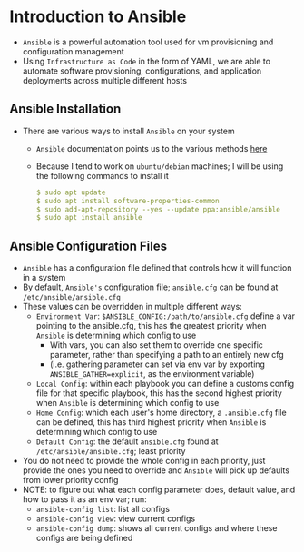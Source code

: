 <h1>Introduction to Ansible</h1>

* `Ansible` is a powerful automation tool used for vm provisioning and configuration management
* Using `Infrastructure as Code` in the form of YAML, we are able to automate software provisioning, configurations, and application deployments across multiple different hosts

<h2>Ansible Installation</h2>

* There are various ways to install `Ansible` on your system
  - `Ansible` documentation points us to the various methods [here](https://docs.ansible.com/ansible/latest/installation_guide/installation_distros.html)
  - Because I tend to work on `ubuntu/debian` machines; I will be using the following commands to install it
    
    ```yml
    $ sudo apt update
    $ sudo apt install software-properties-common
    $ sudo add-apt-repository --yes --update ppa:ansible/ansible
    $ sudo apt install ansible
    ```

<h2>Ansible Configuration Files</h2>

* `Ansible` has a configuration file defined that controls how it will function in a system
* By default, `Ansible's` configuration file; `ansible.cfg` can be found at `/etc/ansible/ansible.cfg`
* These values can be overridden in multiple different ways:
  - `Environment Var`: `$ANSIBLE_CONFIG:/path/to/ansible.cfg` define a var pointing to the ansible.cfg, this has the greatest priority when `Ansible` is determining which config to use
    * With vars, you can also set them to override one specific parameter, rather than specifying a path to an entirely new cfg
    * (i.e. gathering parameter can set via env var by exporting `ANSIBLE_GATHER=explicit`, as the environment variable)
  - `Local Config`: within each playbook you can define a customs config file for that specific playbook, this has the second highest priority when `Ansible` is determining which config to use 
  - `Home Config`: which each user's home directory, a `.ansible.cfg` file can be defined, this has third highest priority when `Ansible` is determining which config to use
  - `Default Config`: the default `ansible.cfg` found at `/etc/ansible/ansible.cfg`; least priority
* You do not need to provide the whole config in each priority, just provide the ones you need to override and `Ansible` will pick up defaults from lower priority config
* NOTE: to figure out what each config parameter does, default value, and how to pass it as an env var; run:
  - `ansible-config list`: list all configs
  - `ansible-config view`: view current configs
  - `ansible-config dump`: shows all current configs and where these configs are being defined

